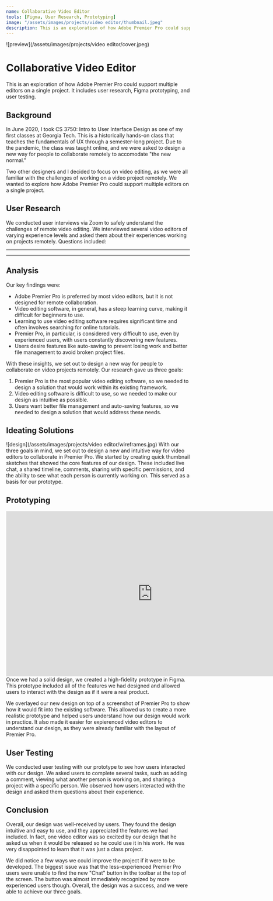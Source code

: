 ```yaml
---
name: Collaborative Video Editor
tools: [Figma, User Research, Prototyping]
image: "/assets/images/projects/video editor/thumbnail.jpeg"
description: This is an exploration of how Adobe Premier Pro could support multiple editors on a single project. It includes user research, Figma prototyping, and user testing.
---
```



![preview](/assets/images/projects/video editor/cover.jpeg)
# Collaborative Video Editor
This is an exploration of how Adobe Premier Pro could support multiple editors on a single project. It includes user research, Figma prototyping, and user testing.

## Background
In June 2020, I took CS 3750: Intro to User Interface Design as one of my first classes at Georgia Tech. This is a historically hands-on class that teaches the fundamentals of UX through a semester-long project. Due to the pandemic, the class was taught online, and we were asked to design a new way for people to collaborate remotely to accomodate "the new normal."

Two other designers and I decided to focus on video editing, as we were all familiar with the challenges of working on a video project remotely. We wanted to explore how Adobe Premier Pro could support multiple editors on a single project.

## User Research
We conducted user interviews via Zoom to safely understand the challenges of remote video editing. We interviewed several video editors of varying experience levels and asked them about their experiences working on projects remotely. Questions included:
*********

********

## Analysis
Our key findings were:
- Adobe Premier Pro is preferred by most video editors, but it is not designed for remote collaboration.
- Video editing software, in general, has a steep learning curve, making it difficult for beginners to use.    
- Learning to use video editing software requires significant time and often involves searching for online tutorials.    
- Premier Pro, in particular, is considered very difficult to use, even by experienced users, with users constantly discovering new features.    
- Users desire features like auto-saving to prevent losing work and better file management to avoid broken project files. 

With these insights, we set out to design a new way for people to collaborate on video projects remotely. Our research gave us three goals:
1. Premier Pro is the most popular video editing software, so we needed to design a solution that would work within its existing framework.
2. Video editing software is difficult to use, so we needed to make our design as intuitive as possible.
3. Users want better file management and auto-saving features, so we needed to design a solution that would address these needs.

## Ideating Solutions
<!-- image -->
![design](/assets/images/projects/video editor/wireframes.jpg)
With our three goals in mind, we set out to design a new and intuitive way for video editors to collaborate in Premier Pro. We started by creating quick thumbnail sketches that showed the core features of our design. These included live chat, a shared timeline, comments, sharing with specific permissions, and the ability to see what each person is currently working on. This served as a basis for our prototype.


## Prototyping
<iframe style="border: 1px solid rgba(0, 0, 0, 0.1);" width="800" height="450" src="https://embed.figma.com/proto/fZT2KhayNOHEyhGpARSKBh/CS-3750-Prototype?node-id=0-3&p=f&scaling=scale-down&content-scaling=fixed&page-id=0%3A1&embed-host=share" allowfullscreen></iframe>
Once we had a solid design, we created a high-fidelity prototype in Figma. This prototype included all of the features we had designed and allowed users to interact with the design as if it were a real product.

We overlayed our new design on top of a screenshot of Premier Pro to show how it would fit into the existing software. This allowed us to create a more realistic prototype and helped users understand how our design would work in practice. It also made it easier for expierenced video editors to understand our design, as they were already familiar with the layout of Premier Pro.

## User Testing
We conducted user testing with our prototype to see how users interacted with our design. We asked users to complete several tasks, such as adding a comment, viewing what another person is working on, and sharing a project with a specific person. We observed how users interacted with the design and asked them questions about their experience.


## Conclusion
Overall, our design was well-received by users. They found the design intuitive and easy to use, and they appreciated the features we had included. In fact, one video editor was so excited by our design that he asked us when it would be released so he could use it in his work. He was very disappointed to learn that it was just a class project.

We did notice a few ways we could improve the project if it were to be developed. The biggest issue was that the less-experienced Premier Pro users were unable to find the new "Chat" button in the toolbar at the top of the screen. The button was almost immediately recognized by more experienced users though. Overall, the design was a success, and we were able to achieve our three goals.




<!-- The Movies Project is something like **Netflix**, the only difference is that **it's not real**! It doesn't exist! I just created it to demonstrate how the **showcase** page looks like and how you can write whatever you want with full markdown support.

![preview](https://www.sketchappsources.com/resources/source-image/we-were-soldiers-landing-page-dbruggisser.jpg)

## Search Movies

![search](https://www.sketchappsources.com/resources/source-image/microsoft-windows-10-virtual-keyboard-diogo-sousa.png)

<p class="text-center">
{% include elements/button.html link="https://github.com/yousinix/portfolYOU" text="Learn More" %}
</p> -->